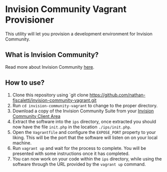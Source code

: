 # Invision Community Vagrant Provisioner

This utility will let you provision a development environment for Invision Community.

## What is Invision Community?

Read more about Invision Community [here](https://invisioncommunity.com).

## How to use?

1. Clone this repository using `git clone https://github.com/nathan-fiscaletti/invision-community-vagrant.git
2. Run `cd invision-community-vagrant` to change to the proper directory.
3. Download a copy of the Invision Community Suite from your [Invision Community Client Area](https://invisioncommunity.com/clientarea/)
4. Extract the software into the `ips` directory, once extracted you should now have the file `init.php` in the location `./ips/init.php`.
5. Open the `Vagrantfile` and configure the `EXPOSE_PORT` property to your liking. This will be the port that the software will listen on on your local machine.
6. Run `vagrant up` and wait for the process to complete. You will be presented with some instructions once it has completed.
7. You can now work on your code within the `ips` directory, while using the software through the URL provided by the `vagrant up` command.